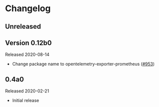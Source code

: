 # Changelog

## Unreleased

## Version 0.12b0

Released 2020-08-14

- Change package name to opentelemetry-exporter-prometheus
  ([#953](https://github.com/open-telemetry/opentelemetry-python/pull/953))

## 0.4a0

Released 2020-02-21

- Initial release
